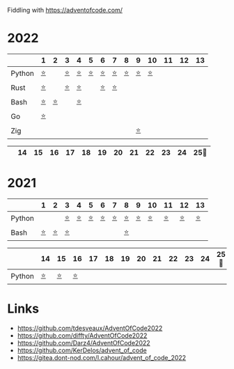 Fiddling with https://adventofcode.com/

# 2022

|   | 1 | 2 | 3 | 4 | 5 | 6 | 7 | 8 | 9 | 10 | 11 | 12 | 13 |
|---|---|---|---|---|---|---|---|---|---|----|----|----|----|
| Python | [⭐](/2022/01/solution.py) | | [⭐](/2022/03/solution.py) | [⭐](/2022/04/solution.py) | [⭐](/2022/05/solution.py) | [⭐](/2022/06/solution.py) | [⭐](/2022/07/solution.py) | [⭐](/2022/08/solution.py) | [⭐](/2022/09/solution.py) | [⭐](/2022/10/solution.py) | |
| Rust | [⭐](/2022/01/solution.rs) | | [⭐](/2022/03/solution.rs) | [⭐](/2022/04/solution.rs) | | [⭐](/2022/06/solution.rs) | [⭐](/2022/07/solution.rs) | | | | | |
| Bash | [⭐](/2022/01/solution.sh) | [⭐](/2022/02/solution.sh) | | [⭐](/2022/04/solution.sh) | | | | | | | | |
| Go | [⭐](/2022/01/solution.go) | | | | | | | | | | | |
| Zig | | | | | | | | | [⭐](/2022/09/solution.zig) | | | | |

|   | 14 | 15 | 16 | 17 | 18 | 19 | 20 | 21 | 22 | 23 | 24 | 25🎅 |
|---|----|----|----|----|----|----|----|----|----|----|----|----|

# 2021

|   | 1 | 2 | 3 | 4 | 5 | 6 | 7 | 8 | 9 | 10 | 11 | 12 | 13 |
|---|---|---|---|---|---|---|---|---|---|----|----|----|----|
| Python | | | [⭐](/2021/03/solution.py) | [⭐](/2021/04/solution.py) | [⭐](/2021/05/solution.py) | [⭐](/2021/06/solution.py) | [⭐](/2021/07/solution.py) | [⭐](/2021/08/solution.py) | [⭐](/2021/09/solution.py) | [⭐](/2021/10/solution.py) | [⭐](/2021/11/solution.py) | [⭐](/2021/12/solution.py) | [⭐](/2021/13/solution.py) |
| Bash | [⭐](/2021/01/solution.sh) | [⭐](/2021/02/solution.sh) | [⭐](/2021/03/solution.sh) | | | | | [⭐](/2021/08/solution.sh) | | | | | |

|   | 14 | 15 | 16 | 17 | 18 | 19 | 20 | 21 | 22 | 23 | 24 | 25🎅 |
|---|----|----|----|----|----|----|----|----|----|----|----|----|
| Python | [⭐](/2021/14/solution.py) | [⭐](/2021/15/solution.py) | [⭐](/2021/16/solution.py) | | | | | | | | | |

# Links

 * https://github.com/tdesveaux/AdventOfCode2022
 * https://github.com/diffty/AdventOfCode2022
 * https://github.com/Darz4/AdventOfCode2022
 * https://github.com/KerDelos/advent_of_code
 * https://gitea.dont-nod.com/l.cahour/advent_of_code_2022

